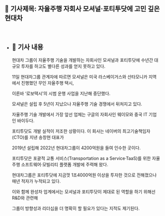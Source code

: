 ## 📰 기사제목: 자율주행 자회사 모셔널·포티투닷에 고민 깊은 현대차
<br>

- ## 📄 기사 내용
  현대차 그룹이 자율주행 기술을 개발하는 자회사인 모셔널과 포티투닷에 수년간 대규모 투자를 하고도 별다른 성과를 얻지 못하고 있다.

  11일 현대차그룹 관계자에 따르면 모셔널은 미국 라스베이거스와 산타모니카 지역에서 진행했던 무인 자율주행 택시,

  이른바 ‘로보택시’의 시범 운행 사업을 지난해 중단했다.

  모셔널은 설립 후 5년이 지났으나 자율주행 기술 경쟁에서 뒤처지고 있다.

  자율주행 기술 개발에서 가장 앞선 업체는 구글의 자회사인 웨이모와 중국 IT 기업인 바이두다.

  포티투닷도 개발 실적이 저조한 상황이다. 이 회사는 네이버의 최고기술책임자(CTO)를 지낸 송창현 대표가

  2019년 설립해 2022년 현대차그룹이 4200억원을 들여 인수한 곳이다.

  포티투닷은 포괄적 교통 서비스(Transportation as a Service·TaaS)를 위한 자율주행 소프트웨어·모빌리티 플랫폼 개발에 주력해 왔다.

  현대차그룹은 포티투닷에 지금껏 1조4000억원 이상을 투자한 것으로 전해졌으나 매년 적자가 누적되고 있다.

  이와 함께 완성차 업계에서는 모셔널과 포티투닷이 제대로 된 역할을 하기 위해선 R&D와 관련해

  그룹이 방향성과 리더십을 더 명확히 할 필요가 있다는 지적도 제기된다.
